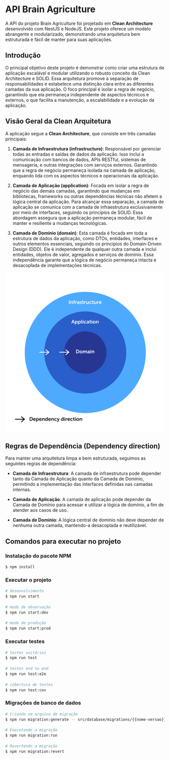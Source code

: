 # API Brain Agriculture

A API do projeto Brain Agriculture foi projetado em **Clean Architecture** desenvolvido com NestJS e NodeJS. Este projeto oferece um modelo abrangente e modularizado, demonstrando uma arquitetura bem estruturada e fácil de manter para suas aplicações.

## Introdução

O principal objetivo deste projeto é demonstrar como criar uma estrutura de aplicação escalável e modular utilizando o robusto conceito da Clean Architecture e SOLID. Essa arquitetura promove a separação de responsabilidades e estabelece uma distinção clara entre as diferentes camadas da sua aplicação. O foco principal é isolar a regra de negócio, garantindo que ela permaneça independente de aspectos técnicos e externos, o que facilita a manutenção, a escalabilidade e a evolução da aplicação.

## Visão Geral da Clean Arquitetura

A aplicação segue a **Clean Architecture**, que consiste em três camadas principais:

1. **Camada de Infraestrutura (infrastructure)**: Responsável por gerenciar todas as entradas e saídas de dados da aplicação. Isso inclui a comunicação com bancos de dados, APIs RESTful, sistemas de mensageria, e outras integrações com serviços externos. Garantindo que a regra de negócio permaneça isolada na camada de aplicação, enquando lida com os aspectos técnicos e operacionais da aplicação.

2. **Camada de Aplicação (application)**: Focada em isolar a regra de negócio das demais camadas, garantindo que mudanças em bibliotecas, frameworks ou outras dependências técnicas não afetem a lógica central da aplicação. Para alcançar essa separação, a camada de aplicação se comunica com a camada de infraestrutura exclusivamente por meio de interfaces, seguindo os princípios de SOLID. Essa abordagem assegura que a aplicação permaneça modular, fácil de manter e resiliente a mudanças tecnológicas.

3. **Camada de Domínio (domain)**: Esta camada é focada em toda a estrutura de dados da aplicação, como DTOs, entidades, interfaces e outros elementos essenciais, seguindo os princípios do Domain-Driven Design (DDD). Ele é independente de qualquer outra camada e inclui entidades, objetos de valor, agregados e serviços de domínio. Essa independência garante que a lógica de negócio permaneça intacta e desacoplada de implementações técnicas.

![Architecture Diagram](Layers.png)

## Regras de Dependência (Dependency direction)

Para manter uma arquitetura limpa e bem estruturada, seguimos as seguintes regras de dependência:

- **Camada de Infraestrutura**: A camada de infraestrutura pode depender tanto da Camada de Aplicação quanto da Camada de Domínio, permitindo a implementação das interfaces definidas nas camadas internas.

- **Camada de Aplicação**: A camada de aplicação pode depender da Camada de Domínio para acessar e utilizar a lógica de domínio, a fim de atender aos casos de uso.

- **Camada de Domínio**: A lógica central de domínio não deve depender de nenhuma outra camada, mantendo-a desacoplada e reutilizável.

## Comandos para executar no projeto

### Instalação do pacote NPM

```bash
$ npm install
```

### Executar o projeto

```bash
# desenvolvimento
$ npm run start

# modo de observação
$ npm run start:dev

# modo de produção
$ npm run start:prod
```

### Executar testes

```bash
# testes unitários
$ npm run test

# testes end to end
$ npm run test:e2e

# cobertura de testes
$ npm run test:cov
```

### Migrações de banco de dados

```bash
# Criando um arquivo de migração
$ npm run migration:generate -- src/database/migrations/{{nome-versao}}

# Executando a migração
$ npm run migration:run

# Revertendo a migração
$ npm run migration:revert
```
